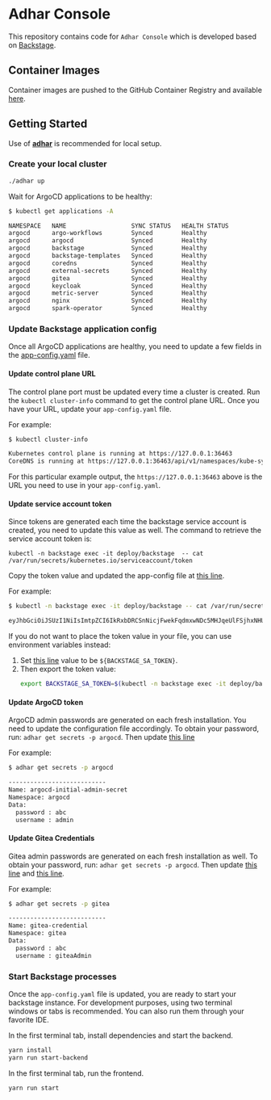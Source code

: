 # Adhar Console 

This repository contains code for `Adhar Console` which is developed based on [Backstage](https://backstage.io).

## Container Images

Container images are pushed to the GitHub Container Registry and available [here](https://github.com/adhar-io/adhar-console/pkgs/container/adhar-console).


## Getting Started

Use of [**adhar**](https://github.com/adhar-io/adhar) is recommended for local setup.

### Create your local cluster

```bash
./adhar up
```

Wait for ArgoCD applications to be healthy: 

```bash
$ kubectl get applications -A

NAMESPACE   NAME                  SYNC STATUS   HEALTH STATUS
argocd      argo-workflows        Synced        Healthy
argocd      argocd                Synced        Healthy
argocd      backstage             Synced        Healthy
argocd      backstage-templates   Synced        Healthy
argocd      coredns               Synced        Healthy
argocd      external-secrets      Synced        Healthy
argocd      gitea                 Synced        Healthy
argocd      keycloak              Synced        Healthy
argocd      metric-server         Synced        Healthy
argocd      nginx                 Synced        Healthy
argocd      spark-operator        Synced        Healthy
```

### Update Backstage application config

Once all ArgoCD applications are healthy, you need to update a few fields in the [app-config.yaml](./app-config.yaml) file.

#### Update control plane URL

The control plane port must be updated every time a cluster is created. Run the `kubectl cluster-info` command to get the control plane URL. Once you have your URL, update your `app-config.yaml` file.

For example:

```bash
$ kubectl cluster-info

Kubernetes control plane is running at https://127.0.0.1:36463
CoreDNS is running at https://127.0.0.1:36463/api/v1/namespaces/kube-system/services/kube-dns:dns/proxy
```

For this particular example output, the `https://127.0.0.1:36463` above is the URL you need to use in your `app-config.yaml`.

#### Update service account token

Since tokens are generated each time the backstage service account is created, you need to update this value as well. The command to retrieve the service account token is:

`kubectl -n backstage exec -it deploy/backstage  -- cat /var/run/secrets/kubernetes.io/serviceaccount/token`  

Copy the token value and updated the app-config file at [this line](https://github.com/cnoe-io/backstage-app/blob/main/app-config.yaml#L127).

For example:

```bash
$ kubectl -n backstage exec -it deploy/backstage -- cat /var/run/secrets/kubernetes.io/serviceaccount/token

eyJhbGciOiJSUzI1NiIsImtpZCI6IkRxbDRCSnNicjFwekFqdmxwNDc5MHJqeUlFSjhxNHU0LV95OC1s...
```

If you do not want to place the token value in your file, you can use environment variables instead:
1. Set [this line](https://github.com/cnoe-io/backstage-app/blob/main/app-config.yaml#L127) value to be `${BACKSTAGE_SA_TOKEN}`.
2. Then export the token value:
   ```bash
   export BACKSTAGE_SA_TOKEN=$(kubectl -n backstage exec -it deploy/backstage -- cat /var/run/secrets/kubernetes.io/serviceaccount/token)
   ```

#### Update ArgoCD token

ArgoCD admin passwords are generated on each fresh installation. You need to update the configuration file accordingly. To obtain your password, run: `adhar get secrets -p argocd`. Then update [this line](https://github.com/cnoe-io/backstage-app/blob/9ee3514e51c1a354b7fe85a90117faf8328bfa0b/app-config.yaml#L136)

For example:

```bash
$ adhar get secrets -p argocd

---------------------------
Name: argocd-initial-admin-secret
Namespace: argocd
Data:
  password : abc
  username : admin
```

#### Update Gitea Credentials

Gitea admin passwords are generated on each fresh installation as well. To obtain your password, run: `adhar get secrets -p argocd`.
Then update [this line](https://github.com/cnoe-io/backstage-app/blob/9ee3514e51c1a354b7fe85a90117faf8328bfa0b/app-config.yaml#L40) and [this line](https://github.com/cnoe-io/backstage-app/blob/9ee3514e51c1a354b7fe85a90117faf8328bfa0b/app-config.yaml#L44).

For example:

```bash
$ adhar get secrets -p gitea

---------------------------
Name: gitea-credential
Namespace: gitea
Data:
  password : abc
  username : giteaAdmin
````

### Start Backstage processes

Once the `app-config.yaml` file is updated, you are ready to start your backstage instance. For development purposes, using two terminal windows or tabs is recommended. You can also run them through your favorite IDE.

In the first terminal tab, install dependencies and start the backend.

```bash
yarn install
yarn run start-backend
```

In the first terminal tab, run the frontend.

```bash
yarn run start
```
